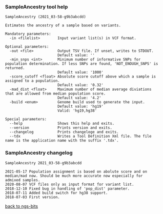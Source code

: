 ### SampleAncestry tool help
	SampleAncestry (2021_03-58-g9b3abcdd)
	
	Estimates the ancestry of a sample based on variants.
	
	Mandatory parameters:
	  -in <filelist>        Input variant list(s) in VCF format.
	
	Optional parameters:
	  -out <file>           Output TSV file. If unset, writes to STDOUT.
	                        Default value: ''
	  -min_snps <int>       Minimum number of informative SNPs for population determination. If less SNPs are found, 'NOT_ENOUGH_SNPS' is returned.
	                        Default value: '1000'
	  -score_cutoff <float> Absolute score cutoff above which a sample is assigned to a population.
	                        Default value: '0.32'
	  -mad_dist <float>     Maximum number of median average diviations that are allowed from median population score.
	                        Default value: '4.2'
	  -build <enum>         Genome build used to generate the input.
	                        Default value: 'hg19'
	                        Valid: 'hg19,hg38'
	
	Special parameters:
	  --help                Shows this help and exits.
	  --version             Prints version and exits.
	  --changelog           Prints changeloge and exits.
	  --tdx                 Writes a Tool Definition Xml file. The file name is the application name with the suffix '.tdx'.
	
### SampleAncestry changelog
	SampleAncestry 2021_03-58-g9b3abcdd
	
	2021-05-17 Population assignment is based on abolute score and on median/mad now. Should be much more accurate now especially for admixed samples.
	2020-08-07 VCF files only as input format for variant list.
	2018-12-10 Fixed bug in handling of 'pop_dist' parameter.
	2018-07-11 Added build switch for hg38 support.
	2018-07-03 First version.
[back to ngs-bits](https://github.com/imgag/ngs-bits)